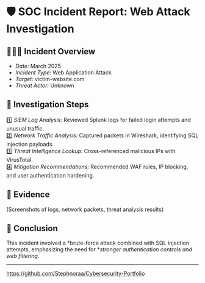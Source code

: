 # 🛡 SOC Incident Report: Web Attack Investigation

## 🕵🏽‍♀ Incident Overview
- *Date:* March 2025  
- *Incident Type:* Web Application Attack  
- *Target:* victim-website.com  
- *Threat Actor:* Unknown  

## 🔎 Investigation Steps
1️⃣ *SIEM Log Analysis:* Reviewed Splunk logs for failed login attempts and unusual traffic.  
2️⃣ *Network Traffic Analysis:* Captured packets in Wireshark, identifying SQL injection payloads.  
3️⃣ *Threat Intelligence Lookup:* Cross-referenced malicious IPs with VirusTotal.  
4️⃣ *Mitigation Recommendations:* Recommended WAF rules, IP blocking, and user authentication hardening.  

## 📂 Evidence
(Screenshots of logs, network packets, threat analysis results)

## 🚀 Conclusion
This incident involved a *brute-force attack combined with SQL injection attempts, emphasizing the need for **stronger authentication controls and web filtering*.  

---
https://github.com/Stephnoraa/Cybersecurity-Portfolio